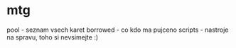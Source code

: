# mtg

pool - seznam vsech karet
borrowed - co kdo ma pujceno
scripts - nastroje na spravu, toho si nevsimejte :)
